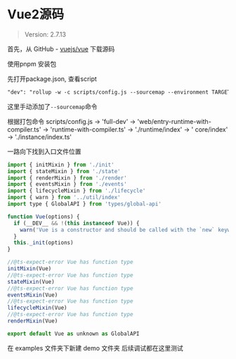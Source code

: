 # Vue2源码

> Version: 2.7.13

首先，从 GitHub - [vuejs/vue](https://github.com/vuejs/vue) 下载源码

使用pnpm 安装包

先打开package.json, 查看script

```md
"dev": "rollup -w -c scripts/config.js --sourcemap --environment TARGET:full-dev",
```

这里手动添加了`--sourcemap`命令

根据打包命令 scripts/config.js  -> 'full-dev' -> 'web/entry-runtime-with-compiler.ts' -> 'runtime-with-compiler.ts' -> './runtime/index'  -> ' core/index' -> './instance/index.ts'

一路向下找到入口文件位置

```js
import { initMixin } from './init'
import { stateMixin } from './state'
import { renderMixin } from './render'
import { eventsMixin } from './events'
import { lifecycleMixin } from './lifecycle'
import { warn } from '../util/index'
import type { GlobalAPI } from 'types/global-api'

function Vue(options) {
  if (__DEV__ && !(this instanceof Vue)) {
    warn('Vue is a constructor and should be called with the `new` keyword')
  }
  this._init(options)
}

//@ts-expect-error Vue has function type
initMixin(Vue)
//@ts-expect-error Vue has function type
stateMixin(Vue)
//@ts-expect-error Vue has function type
eventsMixin(Vue)
//@ts-expect-error Vue has function type
lifecycleMixin(Vue)
//@ts-expect-error Vue has function type
renderMixin(Vue)

export default Vue as unknown as GlobalAPI
```

在  examples 文件夹下新建 demo 文件夹 后续调试都在这里测试
